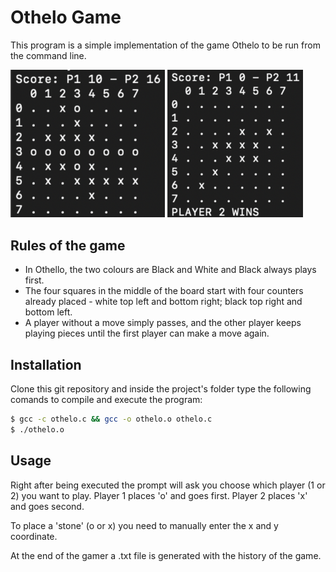 # Othelo Game
This program is a simple implementation of the game Othelo to be run from the command line.
<p float="center">
  <img src="./img 1.png" width=49% />
  <img src="./img 2.png" width=43% /> 
</p>

## Rules of the game

* In Othello, the two colours are Black and White and Black always plays first.
* The four squares in the middle of the board start with four counters already placed - white top left and bottom right; black top right and bottom left.
* A player without a move simply passes, and the other player keeps playing pieces until the first player can make a move again.


## Installation

Clone this git repository and inside the project's folder type the following comands to compile and execute the program:

```bash
$ gcc -c othelo.c && gcc -o othelo.o othelo.c
$ ./othelo.o
```

## Usage
Right after being executed the prompt will ask you choose which player (1 or 2) you want to play. Player 1 places 'o' and goes first. Player 2 places 'x' and goes second.

To place a 'stone' (o or x) you need to manually enter the x and y coordinate.

At the end of the gamer a .txt file is generated with the history of the game.
